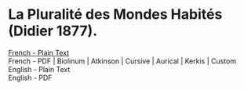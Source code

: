 # La Pluralité des Mondes Habités (Didier 1877).

[French - Plain Text](full-text-french-1877.md)  
French - PDF | Biolinum | Atkinson | Cursive | Aurical | Kerkis | Custom  
English - Plain Text  
English - PDF  
